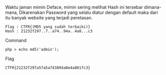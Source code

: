 Waktu jaman mimin Deface, mimin sering melihat Hash ini tersebar dimana-mana, Dikarenakan Password yang selalu diatur dengan default maka dari itu banyak website yang terjadi peretasan.

```
Flag : CTFR{(MD5 yang sudah terbaiki)}
Hash : 21232f297..7..a74..94a..4a8...c3
```

Command 
```
php > echo md5('admin');
```

Flag 
```
CTFR{21232f297a57a5a743894a0e4a801fc3}
```